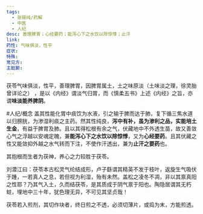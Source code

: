 ```yaml
---
tags:
  - 张锡纯/药解
  - 中医
  - 人纪
desc: 善理脾胃；心经要药；能泻心下之水饮以除惊悸；止汗
link: 
药性: 气味俱淡，性平
症状: 
特殊: 
常见方: 
主脏腑:
---
```



茯苓气味俱淡，性平，善理脾胃，因脾胃属土，土之味原淡（土味淡之理，徐灵胎曾详论之） ，是以《内经》谓淡气归胃，而《慎柔五书》上述《内经》之旨，亦谓**味淡能养脾阴**。

#人纪/概念 
盖其性能化胃中痰饮为水液，引之输于脾而达于肺，复下循三焦水道以归膀胱，为渗湿利痰之主药。然其性纯良，**泻中有补，虽为渗利之品，实能培土生金**，有益于脾胃及肺。且以其得松根有余之气，伏藏地中不外透生苗，故又善敛心气之浮越以安魂定魄，兼**能泻心下之水饮以除惊悸**，又为**心经要药**。且其伏藏之性又能敛抑外越之水气转而下注，不使作汗透出，兼为**止汗之要药**也。

其抱根而生者为茯神，养心之力较胜于茯苓。

刘潜江曰：茯苓本古松灵气纶结成形，卢子繇谓其精英不发于枝叶，返旋生气吸伏于踵，一若真人之息，若但视为利湿，殆有未然。盖松之凌冬不凋，非以其禀真阳之性耶？乃其气入土，久而结茯苓，是其质成于阴气禀于阳也。陶隐居谓其无朽蛀，埋地中三十年，犹色理无异，不可见其坚贞哉！

茯苓若入煎剂，其切作块者，终日煎之不透，必须切薄片，或捣为末，方能煎透。